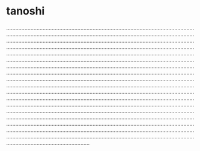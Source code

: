 # tanoshi
...............................................................................................................................................................................................................................................................................................................................................................................................................................................................................................................................................................................................................................................................................................................................................................................................................................................................................................................................................................................................................................................................................................................................................................................................................................................................................................................................................................................................................................................................................................................................................................................................................................................................................................................................................................................................................................................................................................................................................................................................................................................................................................................................................................................................................................................................................................................................................................................